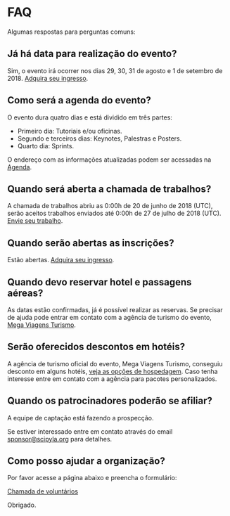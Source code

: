 FAQ
===

Algumas respostas para perguntas comuns:

Já há data para realização do evento?
-------------------------------------

Sim, o evento irá ocorrer nos dias 29, 30, 31 de agosto e 1 de setembro de 2018. [Adquira seu ingresso](https://scipyla2018.eventbrite.com.br).

Como será a agenda do evento?
-----------------------------

O evento dura quatro dias e está dividido em três partes:

- Primeiro dia: Tutoriais e/ou oficinas.
- Segundo e terceiros dias: Keynotes, Palestras e Posters.
- Quarto dia: Sprints.

O endereço com as informações atualizadas podem ser acessadas na [Agenda](../agenda).

Quando será aberta a chamada de trabalhos?
------------------------------------------

A chamada de trabalhos abriu as 0:00h de 20 de junho de 2018 (UTC), serão aceitos trabalhos enviados até 0:00h de 27 de julho de 2018 (UTC). [Envie seu trabalho](https://www.papercall.io/scipyla2018).

Quando serão abertas as inscrições?
-----------------------------------

Estão abertas. [Adquira seu ingresso](https://scipyla2018.eventbrite.com.br).

Quando devo reservar hotel e passagens aéreas?
----------------------------------------------

As datas estão confirmadas, já é possível realizar as reservas. Se precisar de ajuda pode entrar em contato com a agência de turismo do evento, [Mega Viagens Turismo](../venue/hosting).

Serão oferecidos descontos em hotéis?
-------------------------------------

A agência de turismo oficial do evento, Mega Viagens Turismo, conseguiu desconto em alguns hotéis, [veja as opções de hospedagem](../venue/hosting). Caso tenha interesse entre em contato com a agência para pacotes personalizados.

Quando os patrocinadores poderão se afiliar?
--------------------------------------------

A equipe de captação está fazendo a prospecção.

Se estiver interessado entre em contato através do email sponsor@scipyla.org para detalhes.

Como posso ajudar a organização?
--------------------------------

Por favor acesse a página abaixo e preencha o formulário:

[Chamada de voluntários](../help)

Obrigado.
